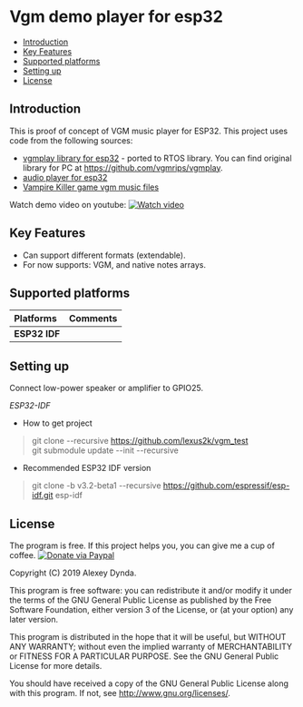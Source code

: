 # Vgm demo player for esp32

[tocstart]: # (toc start)

  * [Introduction](#introduction)
  * [Key Features](#key-features)
  * [Supported platforms](#supported-platforms)
  * [Setting up](#setting-up)
  * [License](#license)

[tocend]: # (toc end)

## Introduction

This is proof of concept of VGM music player for ESP32. This project uses code from the following sources:

 * [vgmplay library for esp32](https://github.com/lexus2k/vgmplay_esp32) - ported to RTOS library. You
   can find original library for PC at https://github.com/vgmrips/vgmplay.
 * [audio player for esp32](https://github.com/lexus2k/audioplayer_esp32)
 * [Vampire Killer game vgm music files](https://vgmrips.net/packs/pack/vampire-killer-msx2)

Watch demo video on youtube: [![Watch video](https://i.ytimg.com/vi/IBphdzlyeGA/hqdefault.jpg?sqp=-oaymwEjCPYBEIoBSFryq4qpAxUIARUAAAAAGAElAADIQj0AgKJDeAE=&rs=AOn4CLDMWl_P9x6T7LP27aVnZsDUyeCIfQ)](https://youtu.be/IBphdzlyeGA)

## Key Features

 * Can support different formats (extendable).
 * For now supports: VGM, and native notes arrays.

## Supported platforms

| **Platforms** | **Comments** |
| :-------- |:---------|
| **ESP32 IDF** |     |

## Setting up

Connect low-power speaker or amplifier to GPIO25.

*ESP32-IDF*
  * How to get project
> git clone --recursive https://github.com/lexus2k/vgm_test<br>
> git submodule update --init --recursive<br>

  * Recommended ESP32 IDF version
> git clone -b v3.2-beta1 --recursive https://github.com/espressif/esp-idf.git esp-idf<br>

## License

The program is free. If this project helps you, you can give me a cup of coffee.
[![Donate via Paypal](https://img.shields.io/badge/Donate-PayPal-green.svg)](https://www.paypal.me/lexus2k)


Copyright (C) 2019  Alexey Dynda.

This program is free software: you can redistribute it and/or modify
it under the terms of the GNU General Public License as published by
the Free Software Foundation, either version 3 of the License, or
(at your option) any later version.

This program is distributed in the hope that it will be useful,
but WITHOUT ANY WARRANTY; without even the implied warranty of
MERCHANTABILITY or FITNESS FOR A PARTICULAR PURPOSE.  See the
GNU General Public License for more details.

You should have received a copy of the GNU General Public License
along with this program.  If not, see <http://www.gnu.org/licenses/>.

